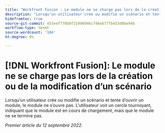 ```yaml
---
title: "Workfront Fusion : Le module ne se charge pas lors de la création ou de la modification d’un scénario."
description: "Lorsqu’un utilisateur crée ou modifie un scénario et tente d’ouvrir un module, le module ne s’ouvre pas. L’utilisateur voit un cercle en rotation, indiquant que le module est en cours de chargement, mais que le module ne se termine pas."
hidefromtoc: true
source-git-commit: 453eef770b0f31990946c746e677fb453d0be94b
workflow-type: tm+mt
source-wordcount: '104'
ht-degree: 0%

---
```



# [!DNL Workfront Fusion]: Le module ne se charge pas lors de la création ou de la modification d’un scénario

Lorsqu’un utilisateur crée ou modifie un scénario et tente d’ouvrir un module, le module ne s’ouvre pas. L’utilisateur voit un cercle tournoyant, indiquant que le module est en cours de chargement, mais que le module ne se termine pas.

_Premier article du 12 septembre 2022._

